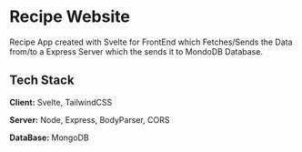 
# Recipe Website

Recipe App created with Svelte for FrontEnd which Fetches/Sends the Data from/to a Express Server which the sends it to MondoDB Database.




## Tech Stack

**Client:** Svelte, TailwindCSS

**Server:** Node, Express, BodyParser, CORS

**DataBase:** MongoDB

